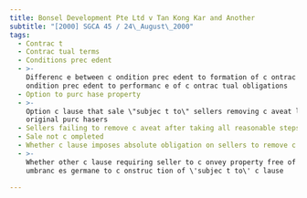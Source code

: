 ```yaml
---
title: Bonsel Development Pte Ltd v Tan Kong Kar and Another
subtitle: "[2000] SGCA 45 / 24\_August\_2000"
tags:
  - Contrac t
  - Contrac tual terms
  - Conditions prec edent
  - >-
    Differenc e between c ondition prec edent to formation of c ontrac t and c
    ondition prec edent to performanc e of c ontrac tual obligations
  - Option to purc hase property
  - >-
    Option c lause that sale \"subjec t to\" sellers removing c aveat lodged by
    original purc hasers
  - Sellers failing to remove c aveat after taking all reasonable steps
  - Sale not c ompleted
  - Whether c lause imposes absolute obligation on sellers to remove c aveat
  - >-
    Whether other c lause requiring seller to c onvey property free of enc
    umbranc es germane to c onstruc tion of \'subjec t to\' c lause

---
```


